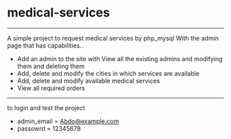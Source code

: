 # medical-services
<hr>
A simple project to request medical services by php_mysql
 With the admin page that has capabilities..
 
- Add an admin to the site with View all the existing admins and modifying them and deleting them
- Add, delete and modify the cities in which services are available
- Add, delete and modify available medical services
- View all required orders
<hr>
to login and test the project

- admin_email = Abdo@example.com
- passowrd = 12345678
